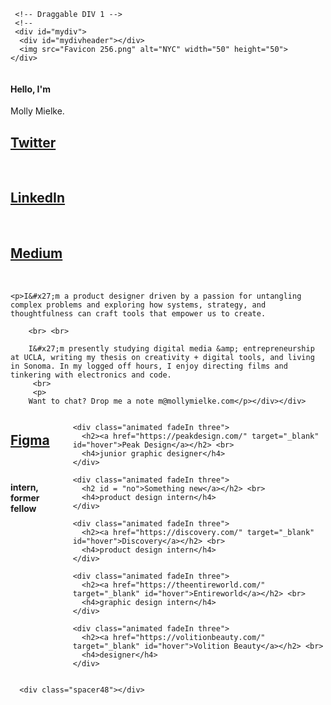 
<!DOCTYPE html>
<html lang="en">
<head>

  <!-- Basic Page Needs
  –––––––––––––––––––––––––––––––––––––––––––––––––– -->
  <meta charset="utf-8">
  <title>Molly Mielke</title>
  <meta name="description" content="Molly Mielke is a product designer."
  <meta name="author" content="">

  <!-- Mobile Specific Metas
  –––––––––––––––––––––––––––––––––––––––––––––––––– -->
  <meta name="viewport" content="width=device-width, initial-scale=1">

  <!-- CSS
  –––––––––––––––––––––––––––––––––––––––––––––––––– -->
  
  <link rel="stylesheet" href="skeleton.css">
  <link rel="stylesheet" href="main2.css">
  <link rel="stylesheet" href="animate.css">
  <link rel="stylesheet" href="normalize.css">

  <!-- Favicon
  –––––––––––––––––––––––––––––––––––––––––––––––––– -->
  <link rel="icon" type="image/png" href="Favicon 32.png">

  <!-- jsQuery
    –––––––––––––––––––––––––––––––––––––––––––––––––– -->

</head>
<body>
  <div class="container">

  <!-- Primary Page Layout
  –––––––––––––––––––––––––––––––––––––––––––––––––– -->
     <!-- Draggable DIV 1 -->
     <!-- 
     <div id="mydiv">
      <div id="mydivheader"></div>
      <img src="Favicon 256.png" alt="NYC" width="50" height="50">
    </div>

  <!-- Draggable js
<script>
    dragElement(document.getElementById("mydiv"));

    function dragElement(elmnt) {
      var pos1 = 0, pos2 = 0, pos3 = 0, pos4 = 0;
      if (document.getElementById(elmnt.id + "header")) {
        // if present, the header is where you move the DIV from:
        document.getElementById(elmnt.id + "header").onmousedown = dragMouseDown;
      } else {
        // otherwise, move the DIV from anywhere inside the DIV: 
        elmnt.onmousedown = dragMouseDown;
      }
    
      function dragMouseDown(e) {
        e = e || window.event;
        e.preventDefault();
        // get the mouse cursor position at startup:
        pos3 = e.clientX;
        pos4 = e.clientY;
        document.onmouseup = closeDragElement;
        // call a function whenever the cursor moves:
        document.onmousemove = elementDrag;
      }
    
      function elementDrag(e) {
        e = e || window.event;
        e.preventDefault();
        // calculate the new cursor position:
        pos1 = pos3 - e.clientX;
        pos2 = pos4 - e.clientY;
        pos3 = e.clientX;
        pos4 = e.clientY;
        // set the element's new position:
        elmnt.style.top = (elmnt.offsetTop - pos2) + "px";
        elmnt.style.left = (elmnt.offsetLeft - pos1) + "px";
      }
    
      function closeDragElement() {
        // stop moving when mouse button is released:
        document.onmouseup = null;
        document.onmousemove = null;
      }
    }
  </script>
–––––––––––––––––––––––––––––––––––––––––––––––––– -->

<!-- Nav bar
<div class="navbar">
  <img src="Favicon 32.png" alt="NYC" width="14" height="14">
  <h3>Molly Mielke</h3>
  <h3>Writing</h3>
</div>
–––––––––––––––––––––––––––––––––––––––––––––––––– -->

<body class="night">
  <div class="spacer48"></div>


  <div class="six columns">
    <div class="animated fadeIn one">
    <h4>Hello, I'm</h4>
  </div>
</div>

  <div class="six columns">
    <div class="animated fadeIn one">
    <div class="myDIV"><div id = "jumbo header">Molly Mielke.</div></div>
    <div class="hide">
      <div id = "self">
        </div>
    </div>
  </div>

  </div>
<div class = "four columns offset-by-two">
  <div class="animated fadeIn two">
      <h2><a href="https://www.twitter.com/mollyfmielke" target="_blank" id = "hover">Twitter</a></h2>
      <br>
      <h2><a href="linkedin.com/in/mollymielke" target="_blank" id = "hover">LinkedIn</a></h2>
      <br>
      <h2><a href="https://medium.com/@mollymielke" target="_blank" id = "hover">Medium</a></h2>
      <br>
      <div class="spacer48"></div>
      <div class="spacer48"></div>
      <div class="spacer48"></div>
      <div class="spacer48"></div>
</div>

</div>

<div class="six columns">
  <div class="animated fadeIn three">

    <p>I&#x27;m a product designer driven by a passion for untangling complex problems and exploring how systems, strategy, and thoughtfulness can craft tools that empower us to create. 
         
        <br> <br>
        
        I&#x27;m presently studying digital media &amp; entrepreneurship at UCLA, writing my thesis on creativity + digital tools, and living in Sonoma. In my logged off hours, I enjoy directing films and tinkering with electronics and code.
         <br> 
         <p>
        Want to chat? Drop me a note m@mollymielke.com</p></div></div>

<div class = "four columns offset-by-two">
    <div class="animated fadeIn three">    
      <h2><a href="https://figma.com/" target="_blank" id="hover">Figma</a></h2> <br>
      <h4>intern, former fellow</h4>
    </div>

    <div class="animated fadeIn three">      
      <h2><a href="https://peakdesign.com/" target="_blank" id="hover">Peak Design</a></h2> <br>
      <h4>junior graphic designer</h4>
    </div>

    <div class="animated fadeIn three">      
      <h2 id = "no">Something new</a></h2> <br>
      <h4>product design intern</h4>
    </div>

    <div class="animated fadeIn three">      
      <h2><a href="https://discovery.com/" target="_blank" id="hover">Discovery</a></h2> <br>
      <h4>product design intern</h4>
    </div>

    <div class="animated fadeIn three">      
      <h2><a href="https://theentireworld.com/" target="_blank" id="hover">Entireworld</a></h2> <br>
      <h4>graphic design intern</h4>
    </div>

    <div class="animated fadeIn three">      
      <h2><a href="https://volitionbeauty.com/" target="_blank" id="hover">Volition Beauty</a></h2> <br>
      <h4>designer</h4>
    </div>
</div>

      <div class="spacer48"></div>

</div>
</body>

<!-- Copy and past
<script type="text/javascript" src="https://milankyncl.github.io/jquery-copy-to-clipboard/jquery.copy-to-clipboard.js"></script>
<script>
$('input#coup-field').val('m@mollymielke.com');
$("input#coup-field").prop('readOnly', true);
$('input#coup-field').css( 'cursor', 'text' );

$(document).ready(function() {
  $('#copy-btn').CopyToClipboard();
  $('.copy-btn').click(function(){
    $('.copy-btn').html('Copied!');
    $('.copy-btn').css('background-color', '#');
    setTimeout(function() { 
      $('.copy-btn').html('Email')
      $('.copy-btn').css('background-color', '#')
    }, 2000);
  });
});
</script>
–––––––––––––––––––––––––––––––––––––––––––––––––– -->





<!-- End Document
  –––––––––––––––––––––––––––––––––––––––––––––––––– -->
</body>
</html>
